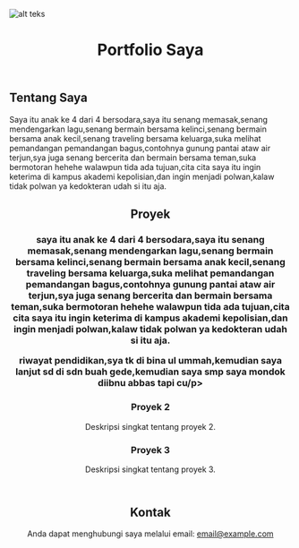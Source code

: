 <!DOCTYPE html>
<html lang="id">
<head>
    <meta charset="UTF-8">
    <meta name="viewport" content="width=device-width, initial-scale=1.0">
  
</head>
<body>

![alt teks](?raw=true)

<header>
    <h1>Portfolio Saya</h1>
</header>

<div class="container">
    <div class="section" id="about">
        <h2>Tentang Saya</h2>
        <p>Saya itu anak ke 4 dari 4 bersodara,saya itu senang memasak,senang mendengarkan lagu,senang bermain bersama kelinci,senang bermain bersama anak kecil,senang traveling bersama keluarga,suka melihat pemandangan pemandangan bagus,contohnya gunung pantai ataw air terjun,sya juga senang bercerita dan bermain bersama teman,suka bermotoran hehehe walawpun tida ada tujuan,cita cita saya itu ingin keterima di kampus akademi kepolisian,dan ingin menjadi polwan,kalaw tidak polwan ya kedokteran udah si itu aja.</p>
    </div>
<header>
    <div class="section" id="projects">
        <h2>Proyek</h2>
        <div class="project">
            <div class="project-item">
                <h3>saya itu anak ke 4 dari 4 bersodara,saya itu senang memasak,senang mendengarkan lagu,senang bermain bersama kelinci,senang bermain bersama anak kecil,senang traveling bersama keluarga,suka melihat pemandangan pemandangan bagus,contohnya gunung pantai ataw air terjun,sya juga senang bercerita dan bermain bersama teman,suka bermotoran hehehe walawpun tida ada tujuan,cita cita saya itu ingin keterima di kampus akademi kepolisian,dan ingin menjadi polwan,kalaw tidak polwan ya kedokteran udah si itu aja.
                <p>riwayat pendidikan,sya tk di bina ul ummah,kemudian saya lanjut sd di sdn buah gede,kemudian saya smp saya mondok diibnu abbas tapi cu/p>
            </div>
            <div class="project-item">
                <h3>Proyek 2</h3>
                <p>Deskripsi singkat tentang proyek 2.</p>
            </div>
            <div class="project-item">
                <h3>Proyek 3</h3>
                <p>Deskripsi singkat tentang proyek 3.</p>
            </div>
        </div>
    </div>
</header>
<header>
        <h2>Kontak</h2>
        <p>Anda dapat menghubungi saya melalui email: <a href="mailto:email@example.com">email@example.com</a></p>
    </div>
</header>

</body>
</html>

